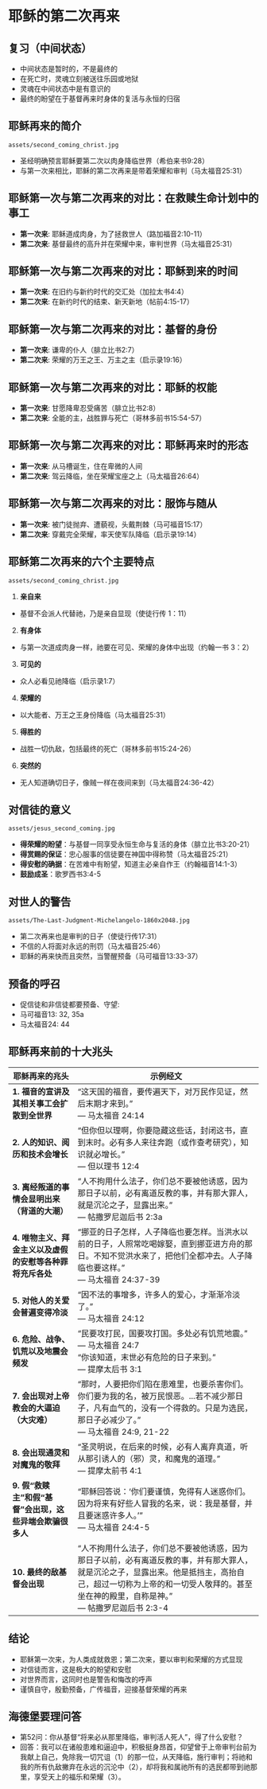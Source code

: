 # 耶稣的第二次再来

## 复习（中间状态）
- 中间状态是暂时的，不是最终的
- 在死亡时，灵魂立刻被送往乐园或地狱
- 灵魂在中间状态中是有意识的
- 最终的盼望在于基督再来时身体的复活与永恒的归宿

## 耶稣再来的简介
`assets/second_coming_christ.jpg`
- 圣经明确预言耶稣要第二次以肉身降临世界（希伯来书9:28）
- 与第一次来相比，耶稣的第二次再来是带着荣耀和审判（马太福音25:31）

## 耶稣第一次与第二次再来的对比：在救赎生命计划中的事工
- **第一次来**: 耶稣道成肉身，为了拯救世人（路加福音2:10-11）
- **第二次来**: 基督最终的高升并在荣耀中来，审判世界（马太福音25:31）

## 耶稣第一次与第二次再来的对比：耶稣到来的时间
- **第一次来**: 在旧约与新约时代的交汇处（加拉太书4:4）
- **第二次来**: 在新约时代的结束、新天新地（帖前4:15-17）

## 耶稣第一次与第二次再来的对比：基督的身份
- **第一次来**: 谦卑的仆人（腓立比书2:7）
- **第二次来**: 荣耀的万王之王、万主之主（启示录19:16）

## 耶稣第一次与第二次再来的对比：耶稣的权能
- **第一次来**: 甘愿降卑忍受痛苦（腓立比书2:8）
- **第二次来**: 全能的主，战胜罪与死亡（哥林多前书15:54-57）

## 耶稣第一次与第二次再来的对比：耶稣再来时的形态
- **第一次来**: 从马槽诞生，住在卑微的人间
- **第二次来**: 驾云降临，坐在荣耀宝座之上（马太福音26:64）

## 耶稣第一次与第二次再来的对比：服饰与随从
- **第一次来**: 被门徒抛弃、遭藐视，头戴荆棘（马可福音15:17）
- **第二次来**: 穿戴完全荣耀，率天使军队降临（启示录19:14）

## 耶稣第二次再来的六个主要特点
`assets/second_coming_christ.jpg`
1. **亲自来**  
- 基督不会派人代替祂，乃是亲自显现（使徒行传 1：11）
2. **有身体**  
- 与第一次道成肉身一样，祂要在可见、荣耀的身体中出现（约翰一书 3：2）
3. **可见的**  
- 众人必看见祂降临（启示录1:7）
4. **荣耀的**  
- 以大能者、万王之王身份降临（马太福音25:31）
5. **得胜的**  
- 战胜一切仇敌，包括最终的死亡（哥林多前书15:24-26）
6. **突然的**  
- 无人知道确切日子，像贼一样在夜间来到（马太福音24:36-42）

## 对信徒的意义
`assets/jesus_second_coming.jpg`
- **得荣耀的盼望**：与基督一同享受永恒生命与复活的身体（腓立比书3:20-21）  
- **得赏赐的保证**：忠心服事的信徒要在神国中得称赞（马太福音25:21）  
- **得安慰的确据**：在苦难中有盼望，知道主必亲自作王（约翰福音14:1-3）
- **鼓励成圣**：歌罗西书3:4-5

## 对世人的警告
`assets/The-Last-Judgment-Michelangelo-1860x2048.jpg`
- 第二次再来也是审判的日子（使徒行传17:31）  
- 不信的人将面对永远的刑罚（马太福音25:46）
- 耶稣的再来快而且突然，当警醒预备（马可福音13:33-37）

## 预备的呼召
- 促信徒和非信徒都要预备、守望:
- 马可福音13: 32, 35a
- 马太福音24: 44

## 耶稣再来前的十大兆头
| 耶稣再来的兆头 | 示例经文 |
|---------|----------|
| **1. 福音的宣讲及其相关事工会扩散到全世界** | “这天国的福音，要传遍天下，对万民作见证，然后末期才来到。”<br>— 马太福音 24:14 |
| **2. 人的知识、阅历和技术会增长** | “但你但以理啊，你要隐藏这些话，封闭这书，直到末时。必有多人来往奔跑（或作查考研究），知识就必增长。”<br>— 但以理书 12:4 |
| **3. 离经叛道的事情会显明出来（背道的大潮）** | “人不拘用什么法子，你们总不要被他诱惑，因为那日子以前，必有离道反教的事，并有那大罪人，就是沉沦之子，显露出来。”<br>— 帖撒罗尼迦后书 2:3a |
| **4. 唯物主义、拜金主义以及虚假的安慰等各种罪将充斥各处** | “挪亚的日子怎样，人子降临也要怎样。当洪水以前的日子，人照常吃喝嫁娶，直到挪亚进方舟的那日。不知不觉洪水来了，把他们全都冲去。人子降临也要这样。”<br>— 马太福音 24:37-39 |
| **5. 对他人的关爱会普遍变得冷淡** | “因不法的事增多，许多人的爱心，才渐渐冷淡了。”<br>— 马太福音 24:12 |
| **6. 危险、战争、饥荒以及地震会频发** | “民要攻打民，国要攻打国。多处必有饥荒地震。”<br>— 马太福音 24:7<br>“你该知道，末世必有危险的日子来到。”<br>— 提摩太后书 3:1 |
| **7. 会出现对上帝教会的大逼迫（大灾难）** | “那时，人要把你们陷在患难里，也要杀害你们。你们要为我的名，被万民恨恶。...若不减少那日子，凡有血气的，没有一个得救的。只是为选民，那日子必减少了。”<br>— 马太福音 24:9, 21-22 |
| **8. 会出现通灵和对魔鬼的敬拜** | “圣灵明说，在后来的时候，必有人离弃真道，听从那引诱人的（邪）灵，和魔鬼的道理。”<br>— 提摩太前书 4:1 |
| **9. 假“救赎主”和假“基督”会出现，这些异端会欺骗很多人** | “耶稣回答说：‘你们要谨慎，免得有人迷惑你们。因为将来有好些人冒我的名来，说：我是基督，并且要迷惑许多人。’”<br>— 马太福音 24:4-5 |
| **10. 最终的敌基督会出现** | “人不拘用什么法子，你们总不要被他诱惑，因为那日子以前，必有离道反教的事，并有那大罪人，就是沉沦之子，显露出来。他是抵挡主，高抬自己，超过一切称为上帝的和一切受人敬拜的。甚至坐在神的殿里，自称是神。”<br>— 帖撒罗尼迦后书 2:3-4 |

## 结论
- 耶稣第一次来，为人类成就救恩；第二次来，要以审判和荣耀的方式显现  
- 对信徒而言，这是极大的盼望和安慰
- 对世界而言，这同时也是警告和悔改的呼声  
- 谨慎自守，殷勤预备，广传福音，迎接基督荣耀的再来

## 海德堡要理问答
- 第52问：你从基督“将来必从那里降临，审判活人死人”，得了什么安慰？
- 回答：我可以在诸般患难和逼迫中，积极挺身昂首，仰望曾于上帝审判台前为我献上自己，免除我一切咒诅（1）的那一位，从天降临，施行审判；将祂和我的所有仇敌撇弃在永远的沉沦中（2），却将我和属祂所有的选民都带到祂那里，享受天上的福乐和荣耀（3）。